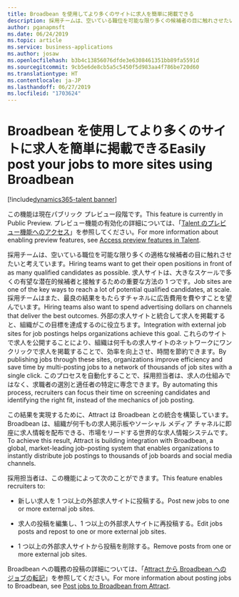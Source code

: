 ```yaml
---
title: Broadbean を使用してより多くのサイトに求人を簡単に掲載できる
description: 採用チームは、空いている職位を可能な限り多くの候補者の目に触れさせたいと考えています。
author: pganapmsft
ms.date: 06/24/2019
ms.topic: article
ms.service: business-applications
ms.author: josaw
ms.openlocfilehash: b3b4c13856076dfde3e6308461351bb89fa5591d
ms.sourcegitcommit: 9cb5e6de8cb5a5c5450f5d983aa4f786be720d60
ms.translationtype: HT
ms.contentlocale: ja-JP
ms.lasthandoff: 06/27/2019
ms.locfileid: "1703624"
---
```

#  <a name="easily-post-your-jobs-to-more-sites-using-broadbean"></a><span data-ttu-id="deb90-103">Broadbean を使用してより多くのサイトに求人を簡単に掲載できる</span><span class="sxs-lookup"><span data-stu-id="deb90-103">Easily post your jobs to more sites using Broadbean</span></span>
[!include[dynamics365-talent banner](../../includes/dynamics365-talent.md)]

<span data-ttu-id="deb90-104">この機能は現在パブリック プレビュー段階です。</span><span class="sxs-lookup"><span data-stu-id="deb90-104">This feature is currently in Public Preview.</span></span> <span data-ttu-id="deb90-105">プレビュー機能の有効化の詳細については、「[Talent のプレビュー機能へのアクセス](https://docs.microsoft.com/dynamics365/unified-operations/talent/access-preview-feature)」を参照してください。</span><span class="sxs-lookup"><span data-stu-id="deb90-105">For more information about enabling preview features, see [Access preview features in Talent](https://docs.microsoft.com/dynamics365/unified-operations/talent/access-preview-feature).</span></span>

<span data-ttu-id="deb90-106">採用チームは、空いている職位を可能な限り多くの適格な候補者の目に触れさせたいと考えています。</span><span class="sxs-lookup"><span data-stu-id="deb90-106">Hiring teams want to get their open positions in front of as many qualified candidates as possible.</span></span> <span data-ttu-id="deb90-107">求人サイトは、大きなスケールで多くの有望な潜在的候補者と接触するための重要な方法の 1 つです。</span><span class="sxs-lookup"><span data-stu-id="deb90-107">Job sites are one of the key ways to reach a lot of potential qualified candidates, at scale.</span></span> <span data-ttu-id="deb90-108">採用チームはまた、最良の結果をもたらすチャネルに広告費用を費やすことを望んでいます。</span><span class="sxs-lookup"><span data-stu-id="deb90-108">Hiring teams also want to spend advertising dollars on channels that deliver the best outcomes.</span></span> <span data-ttu-id="deb90-109">外部の求人サイトと統合して求人を掲載すると、組織がこの目標を達成するのに役立ちます。</span><span class="sxs-lookup"><span data-stu-id="deb90-109">Integration with external job sites for job postings helps organizations achieve this goal.</span></span> <span data-ttu-id="deb90-110">これらのサイトで求人を公開することにより、組織は何千もの求人サイトのネットワークにワンクリックで求人を掲載することで、効率を向上させ、時間を節約できます。</span><span class="sxs-lookup"><span data-stu-id="deb90-110">By publishing jobs through these sites, organizations improve efficiency and save time by multi-posting jobs to a network of thousands of job sites with a single click.</span></span> <span data-ttu-id="deb90-111">このプロセスを自動化することで、採用担当者は、求人の仕組みではなく、求職者の選別と適任者の特定に専念できます。</span><span class="sxs-lookup"><span data-stu-id="deb90-111">By automating this process, recruiters can focus their time on screening candidates and identifying the right fit, instead of the mechanics of job posting.</span></span> 

<span data-ttu-id="deb90-112">この結果を実現するために、Attract は Broadbean との統合を構築しています。Broadbean は、組織が何千もの求人掲示板やソーシャル メディア チャネルに即座に求人情報を配布できる、市場をリードする世界的な求人情報システムです。</span><span class="sxs-lookup"><span data-stu-id="deb90-112">To achieve this result, Attract is building integration with Broadbean, a global, market-leading job-posting system that enables organizations to instantly distribute job postings to thousands of job boards and social media channels.</span></span> 

<span data-ttu-id="deb90-113">採用担当者は、この機能によって次のことができます。</span><span class="sxs-lookup"><span data-stu-id="deb90-113">This feature enables recruiters to:</span></span>

-   <span data-ttu-id="deb90-114">新しい求人を 1 つ以上の外部求人サイトに投稿する。</span><span class="sxs-lookup"><span data-stu-id="deb90-114">Post new jobs to one or more external job sites.</span></span>

-   <span data-ttu-id="deb90-115">求人の投稿を編集し、1 つ以上の外部求人サイトに再投稿する。</span><span class="sxs-lookup"><span data-stu-id="deb90-115">Edit jobs posts and repost to one or more external job sites.</span></span>

-   <span data-ttu-id="deb90-116">1 つ以上の外部求人サイトから投稿を削除する。</span><span class="sxs-lookup"><span data-stu-id="deb90-116">Remove posts from one or more external job sites.</span></span>

<span data-ttu-id="deb90-117">Broadbean への職務の投稿の詳細については、「[Attract から Broadbean へのジョブの転記](https://docs.microsoft.com/dynamics365/unified-operations/talent/posting-jobs-external)」を参照してください。</span><span class="sxs-lookup"><span data-stu-id="deb90-117">For more information about posting jobs to Broadbean, see [Post jobs to Broadbean from Attract](https://docs.microsoft.com/dynamics365/unified-operations/talent/posting-jobs-external).</span></span>
